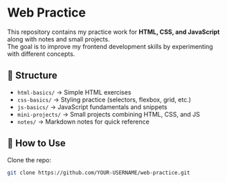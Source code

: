 






# Web Practice

This repository contains my practice work for **HTML, CSS, and JavaScript** along with notes and small projects.  
The goal is to improve my frontend development skills by experimenting with different concepts.

## 📂 Structure
- `html-basics/` → Simple HTML exercises
- `css-basics/` → Styling practice (selectors, flexbox, grid, etc.)
- `js-basics/` → JavaScript fundamentals and snippets
- `mini-projects/` → Small projects combining HTML, CSS, and JS
- `notes/` → Markdown notes for quick reference

## 🚀 How to Use
Clone the repo:
```bash
git clone https://github.com/YOUR-USERNAME/web-practice.git

